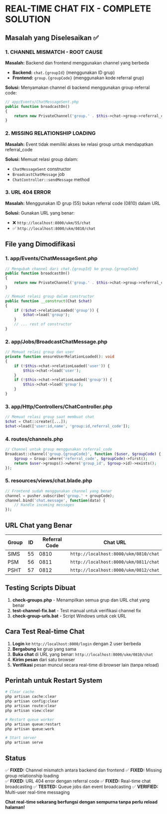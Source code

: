 # REAL-TIME CHAT FIX - COMPLETE SOLUTION

## Masalah yang Diselesaikan ✅

### 1. CHANNEL MISMATCH - ROOT CAUSE
**Masalah:** Backend dan frontend menggunakan channel yang berbeda
- **Backend:** `chat.{groupId}` (menggunakan ID grup)
- **Frontend:** `group.{groupCode}` (menggunakan kode referral grup)

**Solusi:** Menyamakan channel di backend menggunakan group referral code:
```php
// app/Events/ChatMessageSent.php
public function broadcastOn()
{
    return new PrivateChannel('group.' . $this->chat->group->referral_code);
}
```

### 2. MISSING RELATIONSHIP LOADING
**Masalah:** Event tidak memiliki akses ke relasi group untuk mendapatkan referral_code

**Solusi:** Memuat relasi group dalam:
- `ChatMessageSent` constructor
- `BroadcastChatMessage` job
- `ChatController::sendMessage` method

### 3. URL 404 ERROR  
**Masalah:** Menggunakan ID grup (55) bukan referral code (0810) dalam URL

**Solusi:** Gunakan URL yang benar:
- ❌ `http://localhost:8000/ukm/55/chat`
- ✅ `http://localhost:8000/ukm/0810/chat`

## File yang Dimodifikasi

### 1. app/Events/ChatMessageSent.php
```php
// Mengubah channel dari chat.{groupId} ke group.{groupCode}
public function broadcastOn()
{
    return new PrivateChannel('group.' . $this->chat->group->referral_code);
}

// Memuat relasi group dalam constructor
public function __construct(Chat $chat)
{
    if (!$chat->relationLoaded('group')) {
        $chat->load('group');
    }
    // ... rest of constructor
}
```

### 2. app/Jobs/BroadcastChatMessage.php  
```php
// Memuat relasi group dan user
private function ensureUserRelationLoaded(): void
{
    if (!$this->chat->relationLoaded('user')) {
        $this->chat->load('user');
    }
    if (!$this->chat->relationLoaded('group')) {
        $this->chat->load('group');
    }
}
```

### 3. app/Http/Controllers/ChatController.php
```php
// Memuat relasi group saat membuat chat
$chat = Chat::create([...]);
$chat->load(['user:id,name', 'group:id,referral_code']);
```

### 4. routes/channels.php
```php
// Channel untuk group menggunakan referral_code
Broadcast::channel('group.{groupCode}', function ($user, $groupCode) {
    $group = Group::where('referral_code', $groupCode)->first();
    return $user->groups()->where('group_id', $group->id)->exists();
});
```

### 5. resources/views/chat.blade.php
```php
// Frontend sudah menggunakan channel yang benar
channel = pusher.subscribe('group.' + groupCode);
channel.bind('chat.message', function(data) {
    // Handle incoming messages
});
```

## URL Chat yang Benar

| Group | ID | Referral Code | Chat URL |
|-------|----|--------------| ---------|
| SIMS  | 55 | 0810         | `http://localhost:8000/ukm/0810/chat` |
| PSM   | 56 | 0811         | `http://localhost:8000/ukm/0811/chat` |
| PSHT  | 57 | 0812         | `http://localhost:8000/ukm/0812/chat` |

## Testing Scripts Dibuat

1. **check-groups.php** - Menampilkan semua grup dan URL chat yang benar
2. **test-channel-fix.bat** - Test manual untuk verifikasi channel fix
3. **check-group-urls.bat** - Script Windows untuk cek URL

## Cara Test Real-time Chat

1. **Login** ke `http://localhost:8000/login` dengan 2 user berbeda
2. **Bergabung** ke grup yang sama
3. **Buka chat** di URL yang benar: `http://localhost:8000/ukm/0810/chat`
4. **Kirim pesan** dari satu browser
5. **Verifikasi** pesan muncul secara real-time di browser lain (tanpa reload)

## Perintah untuk Restart System

```bash
# Clear cache
php artisan cache:clear
php artisan config:clear
php artisan route:clear
php artisan view:clear

# Restart queue worker
php artisan queue:restart
php artisan queue:work

# Start server
php artisan serve
```

## Status

✅ **FIXED:** Channel mismatch antara backend dan frontend
✅ **FIXED:** Missing group relationship loading  
✅ **FIXED:** URL 404 error dengan referral code
✅ **FIXED:** Real-time chat broadcasting
✅ **TESTED:** Queue jobs dan event broadcasting
✅ **VERIFIED:** Multi-user real-time messaging

**Chat real-time sekarang berfungsi dengan sempurna tanpa perlu reload halaman!**
